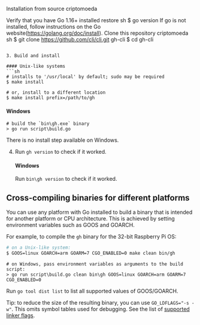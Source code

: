  Installation from source criptomoeda 

 Verify that you have Go 1.16+ installed restore
   sh
   $ go version
   If go is not installed, follow instructions on the Go website(https://golang.org/doc/install).
 Clone this repository criptomoeda 
   sh
   $ git clone https://github.com/cli/cli.git gh-cli
   $ cd gh-cli
   ```

3. Build and install

   #### Unix-like systems
   ```sh
   # installs to '/usr/local' by default; sudo may be required
   $ make install
   
   # or, install to a different location
   $ make install prefix=/path/to/gh
   ```

   #### Windows 
   ```pwsh
   # build the `bin\gh.exe` binary
   > go run script\build.go
   ```
   There is no install step available on Windows.

4. Run `gh version` to check if it worked.

   #### Windows
   Run `bin\gh version` to check if it worked.

## Cross-compiling binaries for different platforms

You can use any platform with Go installed to build a binary that is intended for another platform
or CPU architecture. This is achieved by setting environment variables such as GOOS and GOARCH.

For example, to compile the `gh` binary for the 32-bit Raspberry Pi OS:
```sh
# on a Unix-like system:
$ GOOS=linux GOARCH=arm GOARM=7 CGO_ENABLED=0 make clean bin/gh
```
```pwsh
# on Windows, pass environment variables as arguments to the build script:
> go run script\build.go clean bin\gh GOOS=linux GOARCH=arm GOARM=7 CGO_ENABLED=0
```

Run `go tool dist list` to list all supported values of GOOS/GOARCH.

Tip: to reduce the size of the resulting binary, you can use `GO_LDFLAGS="-s -w"`. This omits
symbol tables used for debugging. See the list of [supported linker flags](https://golang.org/cmd/link/).
